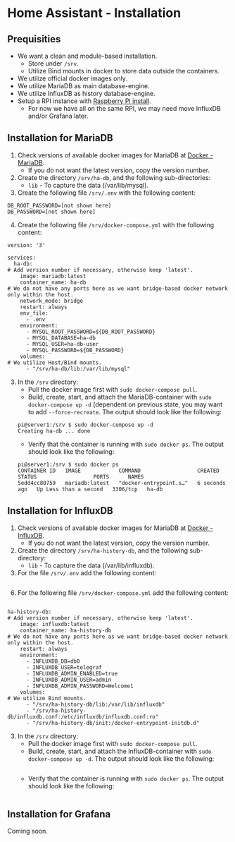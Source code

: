 # Home Assistant - Installation

## Prequisities

- We want a clean and module-based installation.
  - Store under `/srv`.
  - Utilize Bind mounts in docker to store data outside the containers.
- We utilize official docker images only.
- We utilize MariaDB as main database-engine.
- We utilize InfluxDB as history database-engine.
- Setup a RPI instance with [Raspberry PI install](https://github.com/slittorin/raspberrypi-install/).
  - For now we have all on the same RPI, we may need move InfluxDB and/or Grafana later.

## Installation for MariaDB

1. Check versions of available docker images for MariaDB at [Docker - MariaDB](https://hub.docker.com/_/mariadb).
   - If you do not want the latest version, copy the version number.
2. Create the directory `/srv/ha-db`, and the following sub-directories:
   - `lib` - To capture the data (/var/lib/mysql).
3. Create the following file `/srv/.env` with the following content:
```
DB_ROOT_PASSWORD=[not shown here]
DB_PASSWORD=[not shown here]
```
4. Create the following file `/srv/docker-compose.yml` with the following content:
```
version: '3'

services:
  ha-db:
# Add version number if necessary, otherwise keep 'latest'.
    image: mariadb:latest
    container_name: ha-db
# We do not have any ports here as we want bridge-based docker network only within the host.
    network_mode: bridge
    restart: always
    env_file:
      - .env
    environment:
      - MYSQL_ROOT_PASSWORD=${DB_ROOT_PASSWORD}
      - MYSQL_DATABASE=ha-db
      - MYSQL_USER=ha-db-user
      - MYSQL_PASSWORD=${DB_PASSWORD}
    volumes:
# We utilize Host/Bind mounts.
      - "/srv/ha-db/lib:/var/lib/mysql"
```
3. In the `/srv` directory:
   - Pull the docker image first with `sudo docker-compose pull`.
   - Build, create, start, and attach the MariaDB-container with `sudo docker-compose up -d` (dependent on previous state, you may want to add `--force-recreate`. The output should look like the following:
   ```shell
   pi@server1:/srv $ sudo docker-compose up -d
   Creating ha-db ... done
   ```
   - Verify that the container is running with `sudo docker ps`. The output should look like the following:
   ```shell
   pi@server1:/srv $ sudo docker ps
   CONTAINER ID   IMAGE            COMMAND                  CREATED         STATUS                  PORTS      NAMES
   5edd4cc80759   mariadb:latest   "docker-entrypoint.s…"   6 seconds ago   Up Less than a second   3306/tcp   ha-db
   ```

## Installation for InfluxDB

1. Check versions of available docker images for MariaDB at [Docker - InfluxDB](https://hub.docker.com/_/influxdb).
   - If you do not want the latest version, copy the version number.
2. Create the directory `/srv/ha-history-db`, and the following sub-directory:
   - `lib` - To capture the data (/var/lib/influxdb).
3. For the file `/srv/.env` add the following content:
```
```
6. For the following file `/srv/docker-compose.yml` add the following content:
```

ha-history-db:
# Add version number if necessary, otherwise keep 'latest'.
    image: influxdb:latest
    container_name: ha-history-db
# We do not have any ports here as we want bridge-based docker network only within the host.
    restart: always
    environment:
      - INFLUXDB_DB=db0
      - INFLUXDB_USER=telegraf
      - INFLUXDB_ADMIN_ENABLED=true
      - INFLUXDB_ADMIN_USER=admin
      - INFLUXDB_ADMIN_PASSWORD=Welcome1 
    volumes:
# We utilize Bind mounts.
      - "/srv/ha-history-db/lib:/var/lib/influxdb"
      - "/srv/ha-history-db/influxdb.conf:/etc/influxdb/influxdb.conf:ro"
      - "/srv/ha-history-db/init:/docker-entrypoint-initdb.d"
```
3. In the `/srv` directory:
   - Pull the docker image first with `sudo docker-compose pull`.
   - Build, create, start, and attach the InfluxDB-container with `sudo docker-compose up -d`. The output should look like the following:
   ```shell
   ```
   - Verify that the container is running with `sudo docker ps`. The output should look like the following:
   ```shell
   ```

## Installation for Grafana

Coming soon.
